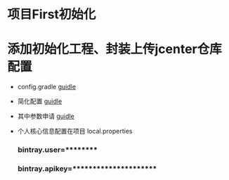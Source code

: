 # 项目First初始化

# 添加初始化工程、封装上传jcenter仓库配置

- config.gradle [guidle](config.gradle)
- 简化配置 [guidle](https://github.com/liuweijw/jcenter/blob/master/bintray.gradle?raw=true)
- 其中参数申请 [guidle](https://bintray.com)
- 个人核心信息配置在项目 local.properties

  ### bintray.user=********
  ### bintray.apikey=*********************
